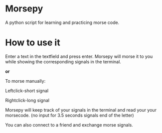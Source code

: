 # Morsepy
A  python script for learning and practicing morse code.

# How to use it
Enter a text in the textfield and press enter. Morsepy will morse it to you while showing the corresponding signals in the terminal.

<b>or</b>

To morse manually:

Leftclick-short signal


Rightclick-long signal


Morsepy will keep track of your signals in the terminal and read your your morsecode. (no input for 3.5 seconds signals end of the letter)

You can also connect to a friend and exchange morse signals. 
